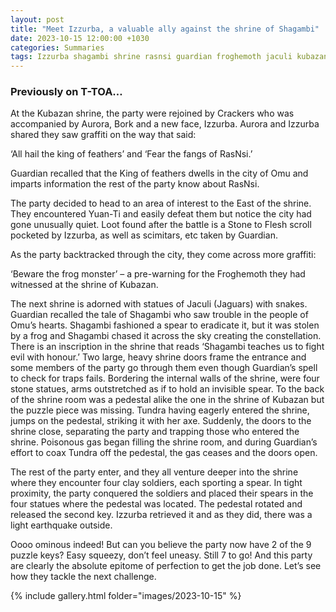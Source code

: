 ```yaml
---
layout: post
title: "Meet Izzurba, a valuable ally against the shrine of Shagambi"
date: 2023-10-15 12:00:00 +1030
categories: Summaries
tags: Izzurba shagambi shrine rasnsi guardian froghemoth jaculi kubazan tundra key
---
```

### Previously on T-TOA…
At the Kubazan shrine, the party were rejoined by Crackers who was accompanied by Aurora, Bork and a new face, Izzurba. Aurora and Izzurba shared they saw graffiti on the way that said:

‘All hail the king of feathers’ and ‘Fear the fangs of RasNsi.’

Guardian recalled that the King of feathers dwells in the city of Omu and imparts information the rest of the party know about RasNsi.

The party decided to head to an area of interest to the East of the shrine. They encountered Yuan-Ti and easily defeat them but notice the city had gone unusually quiet. Loot found after the battle is a Stone to Flesh scroll pocketed by Izzurba, as well as scimitars, etc taken by Guardian.

As the party backtracked through the city, they come across more graffiti:

‘Beware the frog monster’ – a pre-warning for the Froghemoth they had witnessed at the shrine of Kubazan.

The next shrine is adorned with statues of Jaculi (Jaguars) with snakes. Guardian recalled the tale of Shagambi who saw trouble in the people of Omu’s hearts. Shagambi fashioned a spear to eradicate it, but it was stolen by a frog and Shagambi chased it across the sky creating the constellation. There is an inscription in the shrine that reads ‘Shagambi teaches us to fight evil with honour.’ Two large, heavy shrine doors frame the entrance and some members of the party go through them even though Guardian’s spell to check for traps fails. Bordering the internal walls of the shrine, were four stone statues, arms outstretched as if to hold an invisible spear. To the back of the shrine room was a pedestal alike the one in the shrine of Kubazan but the puzzle piece was missing. Tundra having eagerly entered the shrine, jumps on the pedestal, striking it with her axe. Suddenly, the doors to the shrine close, separating the party and trapping those who entered the shrine. Poisonous gas began filling the shrine room, and during Guardian’s effort to coax Tundra off the pedestal, the gas ceases and the doors open.

The rest of the party enter, and they all venture deeper into the shrine where they encounter four clay soldiers, each sporting a spear. In tight proximity, the party conquered the soldiers and placed their spears in the four statues where the pedestal was located. The pedestal rotated and released the second key. Izzurba retrieved it and as they did, there was a light earthquake outside.

Oooo ominous indeed! But can you believe the party now have 2 of the 9 puzzle keys? Easy squeezy, don’t feel uneasy. Still 7 to go! And this party are clearly the absolute epitome of perfection to get the job done. Let’s see how they tackle the next challenge.


{% include gallery.html folder="images/2023-10-15" %}